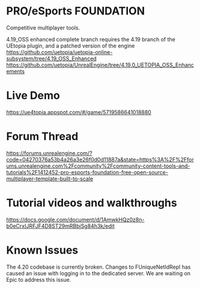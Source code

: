 # PRO/eSports FOUNDATION
Competitive multiplayer tools.

4.19_OSS enhanced complete branch requires the 4.19 branch of the UEtopia plugin, and a patched version of the engine
https://github.com/uetopia/uetopia-online-subsystem/tree/4.19_OSS_Enhanced
https://github.com/uetopia/UnrealEngine/tree/4.19.0_UETOPIA_OSS_Enhancements

# Live Demo
https://ue4topia.appspot.com/#/game/5719586641018880

# Forum Thread
https://forums.unrealengine.com/?code=04270376a53b4a26a3e26f0d0d11887a&state=https%3A%2F%2Fforums.unrealengine.com%2Fcommunity%2Fcommunity-content-tools-and-tutorials%2F1412452-pro-esports-foundation-free-open-source-multiplayer-template-built-to-scale

# Tutorial videos and walkthroughs
https://docs.google.com/document/d/1AmwkHQz0z8n-b0eCrxIJRFJF4D8ST29mRBbjSg84h3k/edit

# Known Issues
The 4.20 codebase is currently broken.  Changes to FUniqueNetIdRepl has caused an issue with logging in to the dedicated
server.  We are waiting on Epic to address this issue.
